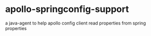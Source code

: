 # apollo-springconfig-support
a java-agent to help apollo config client read properties from spring properties
